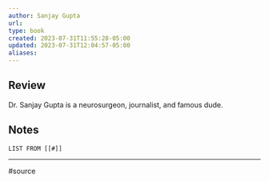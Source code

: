 ```yaml
---
author: Sanjay Gupta
url: 
type: book
created: 2023-07-31T11:55:28-05:00
updated: 2023-07-31T12:04:57-05:00
aliases:
---
```

## Review
Dr. Sanjay Gupta is a neurosurgeon, journalist, and famous dude.

## Notes
```dataview
LIST FROM [[#]]
```

---
#source 